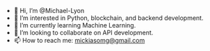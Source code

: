 - 👋 Hi, I’m @Michael-Lyon
- 👀 I’m interested in Python, blockchain, and backend development.
- 🌱 I’m currently learning Machine Learning.
- 💞️ I’m looking to collaborate on API development.
- 📫 How to reach me: mickiasomg@gmail.com

